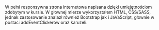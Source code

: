 W pełni responsywna strona internetowa napisana dzięki umięjętnościom zdobytym w kursie. W głownej mierze wykorzystałem HTML, CSS/SASS, jednak zastosowanie znalazł
również Bootstrap jak i JaVaScript, głownie w postaci addEventClickerów oraz karuzeli.
